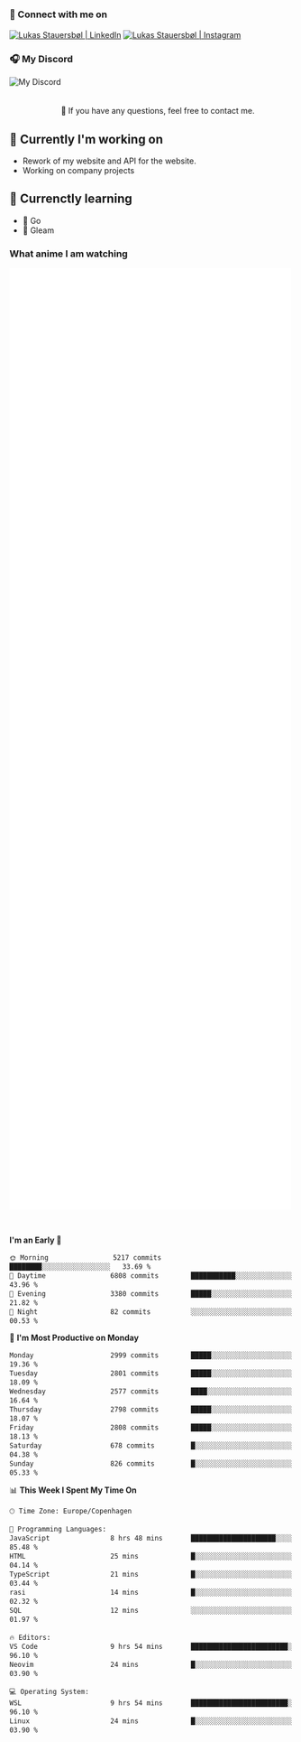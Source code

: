 ### 🔗 Connect with me on
<a href="https://www.instagram.com/lukas_stauersbol" target="_blank"><img align="center" src="https://raw.githubusercontent.com/stauersbol/stauersbol/main/images/instagram.svg" alt="Lukas Stauersbøl | LinkedIn" width="30px"/></a>
<a href="https://www.linkedin.com/in/lukas-stauersbol/" target="_blank"><img align="center" src="https://raw.githubusercontent.com/stauersbol/stauersbol/main/images/linkedin.svg" alt="Lukas Stauersbøl | Instagram" width="30px"/></a>

<p align="center">
 <h3>🎧 My Discord</h3>
 <img align="left" height="55px" src="https://discord.c99.nl/widget/theme-2/147806323323568128.png" alt="My Discord" />
</p>

<br/>
<br/>
<br/>
💬 If you have any questions, feel free to contact me.

## 🔭 Currently I'm working on
- Rework of my website and API for the website.
- Working on company projects
 
## 🌱 Currenctly learning
- 💙 Go
- 💜 Gleam

### What anime I am watching
<a href="https://anilist.co/user/slashiy/" align="center"><img align="center" width="500px" src="metrics.plugin.personal.anilist.svg" /></a>

<br/>

<!--START_SECTION:waka-->
**I'm an Early 🐤** 

```text
🌞 Morning                5217 commits        ████████░░░░░░░░░░░░░░░░░   33.69 % 
🌆 Daytime                6808 commits        ███████████░░░░░░░░░░░░░░   43.96 % 
🌃 Evening                3380 commits        █████░░░░░░░░░░░░░░░░░░░░   21.82 % 
🌙 Night                  82 commits          ░░░░░░░░░░░░░░░░░░░░░░░░░   00.53 % 
```
📅 **I'm Most Productive on Monday** 

```text
Monday                   2999 commits        █████░░░░░░░░░░░░░░░░░░░░   19.36 % 
Tuesday                  2801 commits        █████░░░░░░░░░░░░░░░░░░░░   18.09 % 
Wednesday                2577 commits        ████░░░░░░░░░░░░░░░░░░░░░   16.64 % 
Thursday                 2798 commits        █████░░░░░░░░░░░░░░░░░░░░   18.07 % 
Friday                   2808 commits        █████░░░░░░░░░░░░░░░░░░░░   18.13 % 
Saturday                 678 commits         █░░░░░░░░░░░░░░░░░░░░░░░░   04.38 % 
Sunday                   826 commits         █░░░░░░░░░░░░░░░░░░░░░░░░   05.33 % 
```


📊 **This Week I Spent My Time On** 

```text
🕑︎ Time Zone: Europe/Copenhagen

💬 Programming Languages: 
JavaScript               8 hrs 48 mins       █████████████████████░░░░   85.48 % 
HTML                     25 mins             █░░░░░░░░░░░░░░░░░░░░░░░░   04.14 % 
TypeScript               21 mins             █░░░░░░░░░░░░░░░░░░░░░░░░   03.44 % 
rasi                     14 mins             █░░░░░░░░░░░░░░░░░░░░░░░░   02.32 % 
SQL                      12 mins             ░░░░░░░░░░░░░░░░░░░░░░░░░   01.97 % 

🔥 Editors: 
VS Code                  9 hrs 54 mins       ████████████████████████░   96.10 % 
Neovim                   24 mins             █░░░░░░░░░░░░░░░░░░░░░░░░   03.90 % 

💻 Operating System: 
WSL                      9 hrs 54 mins       ████████████████████████░   96.10 % 
Linux                    24 mins             █░░░░░░░░░░░░░░░░░░░░░░░░   03.90 % 
```


<!--END_SECTION:waka-->
